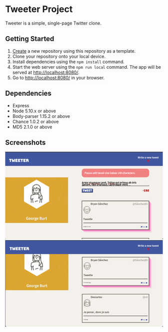 # Tweeter Project

Tweeter is a simple, single-page Twitter clone.

## Getting Started

1. [Create](https://docs.github.com/en/repositories/creating-and-managing-repositories/creating-a-repository-from-a-template) a new repository using this repository as a template.
2. Clone your repository onto your local device.
3. Install dependencies using the `npm install` command.
3. Start the web server using the `npm run local` command. The app will be served at <http://localhost:8080/>.
4. Go to <http://localhost:8080/> in your browser.

## Dependencies

- Express
- Node 5.10.x or above
- Body-parser 1.15.2 or above
- Chance 1.0.2 or above
- MD5 2.1.0 or above

## Screenshots

!["Screenshot of Error warnings on Tweet input"](https://github.com/George-was-here/tweeter/blob/master/docs/Tweeter1.png?raw=true)
!["Screenshot of Tweets with hover feature"](https://github.com/George-was-here/tweeter/blob/master/docs/Tweeter2.png?raw=true)
